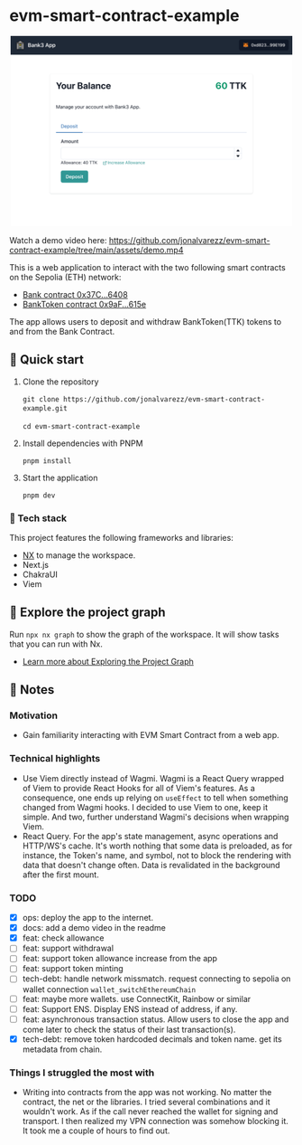 # evm-smart-contract-example

<p align="center"><img src="https://raw.githubusercontent.com/jonalvarezz/evm-smart-contract-example/main/assets/screenshot.png?token=GHSAT0AAAAAABUAWENUMNSMA6WBPA7YTTW2ZRP4BYQ" width="500"></p>

Watch a demo video here: https://github.com/jonalvarezz/evm-smart-contract-example/tree/main/assets/demo.mp4

This is a web application to interact with the two following smart contracts on the Sepolia (ETH) network:

- [Bank contract 0x37C...6408](https://sepolia.etherscan.io/address/0x37C3E0343b0c5E23913eB3f4c346FAF336bf6408)
- [BankToken contract 0x9aF...615e](https://sepolia.etherscan.io/address/0x9aF18838611950953823154a04a14d2A34eE615e)

The app allows users to deposit and withdraw BankToken(TTK) tokens to and from the Bank Contract.

## 🚀 Quick start

1. Clone the repository

   ```
   git clone https://github.com/jonalvarezz/evm-smart-contract-example.git

   cd evm-smart-contract-example
   ```

2. Install dependencies with PNPM

   ```
   pnpm install
   ```

3. Start the application

   ```
   pnpm dev
   ```

### 🤖 Tech stack

This project features the following frameworks and libraries:

- [NX](https://nx.dev) to manage the workspace.
- Next.js
- ChakraUI
- Viem

## 🐉 Explore the project graph

Run `npx nx graph` to show the graph of the workspace.
It will show tasks that you can run with Nx.

- [Learn more about Exploring the Project Graph](https://nx.dev/core-features/explore-graph)

## 📝 Notes

### Motivation

- Gain familiarity interacting with EVM Smart Contract from a web app.

### Technical highlights

- Use Viem directly instead of Wagmi. Wagmi is a React Query wrapped of Viem to provide React Hooks for all of Viem's features. As a consequence, one ends up relying on `useEffect` to tell when something changed from Wagmi hooks. I decided to use Viem to one, keep it simple. And two, further understand Wagmi's decisions when wrapping Viem.
- React Query. For the app's state management, async operations and HTTP/WS's cache. It's worth nothing that some data is preloaded, as for instance, the Token's name, and symbol, not to block the rendering with data that doesn't change often. Data is revalidated in the background after the first mount.

### TODO

- [x] ops: deploy the app to the internet.
- [x] docs: add a demo video in the readme
- [x] feat: check allowance
- [ ] feat: support withdrawal
- [ ] feat: support token allowance increase from the app
- [ ] feat: support token minting
- [ ] tech-debt: handle network missmatch. request connecting to sepolia on wallet connection `wallet_switchEthereumChain`
- [ ] feat: maybe more wallets. use ConnectKit, Rainbow or similar
- [ ] feat: Support ENS. Display ENS instead of address, if any.
- [ ] feat: asynchronous transaction status. Allow users to close the app and come later to check the status of their last transaction(s).
- [x] tech-debt: remove token hardcoded decimals and token name. get its metadata from chain.

### Things I struggled the most with

- Writing into contracts from the app was not working. No matter the contract, the net or the libraries. I tried several combinations and it wouldn't work. As if the call never reached the wallet for signing and transport. I then realized my VPN connection was somehow blocking it. It took me a couple of hours to find out.
